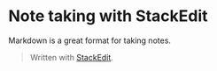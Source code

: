 # Note taking with StackEdit
Markdown is a great format for taking notes. 


> Written with [StackEdit](https://stackedit.io/).
<!--stackedit_data:
eyJoaXN0b3J5IjpbMTg3NzA4NzEyNV19
-->